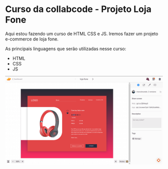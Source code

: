 # Curso da collabcode - Projeto Loja Fone

Aqui estou fazendo um curso de HTML CSS e JS. Iremos fazer um projeto e-commerce de loja fone.

As principais linguagens que serão utilizadas nesse curso:

* HTML
* CSS
* JS

![img1](img/readme/img1.png)
